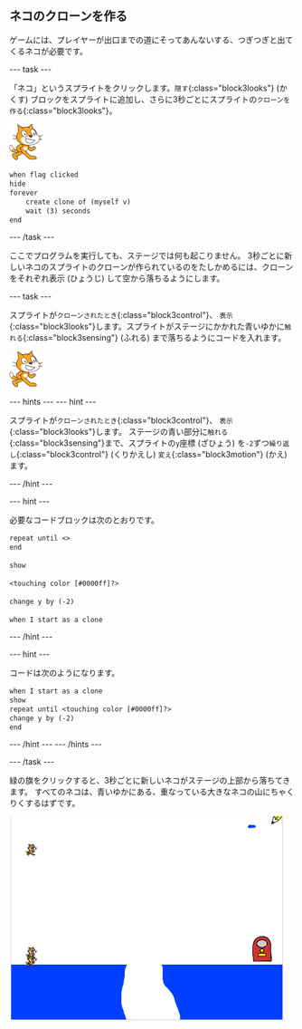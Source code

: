 ## ネコのクローンを作る

ゲームには、プレイヤーが出口までの道にそってあんないする、つぎつぎと出てくるネコが必要です。

\--- task \---

「ネコ」というスプライトをクリックします。`隠す`{:class="block3looks"} (かくす) ブロックをスプライトに追加し、さらに3秒ごとにスプライトの`クローンを作る`{:class="block3looks"}。

![ネコのスプライト](images/cat-sprite.png)

```blocks3
when flag clicked
hide
forever
    create clone of (myself v)
    wait (3) seconds
end
```

\--- /task \---

ここでプログラムを実行しても、ステージでは何も起こりません。 3秒ごとに新しいネコのスプライトのクローンが作られているのをたしかめるには、クローンをそれぞれ表示 (ひょうじ) して空から落ちるようにします。

\--- task \---

スプライトが`クローンされたとき`{:class="block3control"}、 `表示`{:class="block3looks"}します。スプライトがステージにかかれた青いゆかに`触れる`{:class="block3sensing"} (ふれる) まで落ちるようにコードを入れます。

![ネコのスプライト](images/cat-sprite.png)

\--- hints \--- \--- hint \---

スプライトが`クローンされたとき`{:class="block3control"}、 `表示`{:class="block3looks"}します。 ステージの青い部分に`触れる`{:class="block3sensing"}まで、スプライトの`y`座標 (ざひょう) を`-2`ずつ`繰り返し`{:class="block3control"} (くりかえし) `変え`{:class="block3motion"} (かえ) ます。

\--- /hint \---

\--- hint \---

必要なコードブロックは次のとおりです。

```blocks3
repeat until <>
end

show

<touching color [#0000ff]?>

change y by (-2)

when I start as a clone
```

\--- /hint \---

\--- hint \---

コードは次のようになります。

```blocks3
when I start as a clone
show
repeat until <touching color [#0000ff]?>
change y by (-2)
end
```

\--- /hint \--- \--- /hints \---

\--- /task \---

緑の旗をクリックすると、3秒ごとに新しいネコがステージの上部から落ちてきます。 すべてのネコは、青いゆかにある、重なっている大きなネコの山にちゃくりくするはずです。

![落ちるネコ](images/falling-cats.png)